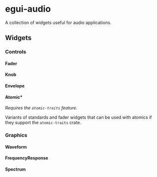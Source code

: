 # egui-audio

A collection of widgets useful for audio applications.

## Widgets

### Controls

#### Fader

#### Knob

#### Envelope

#### Atomic*

*Requires the `atomic-traits` feature.*

Variants of standards and fader widgets that can be used with atomics if they support the `atomic-traits` crate.


### Graphics



#### Waveform

#### FrequencyResponse

#### Spectrum

